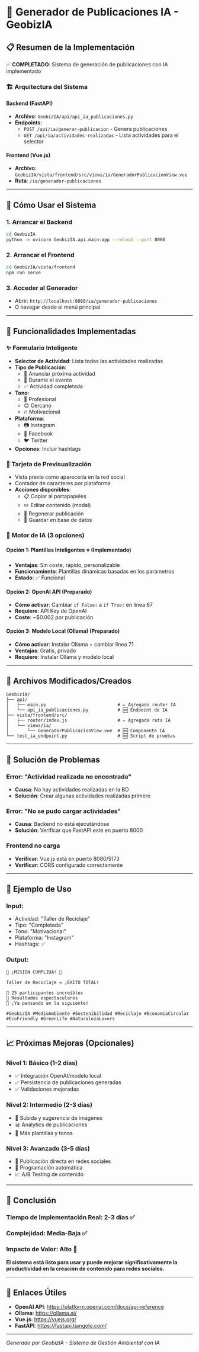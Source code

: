 # 🤖 Generador de Publicaciones IA - GeobizIA

## 📋 Resumen de la Implementación

✅ **COMPLETADO**: Sistema de generación de publicaciones con IA implementado

### 🏗️ Arquitectura del Sistema

#### **Backend (FastAPI)**
- **Archivo**: `GeobizIA/api/api_ia_publicaciones.py`
- **Endpoints**:
  - `POST /api/ia/generar-publicacion` - Genera publicaciones
  - `GET /api/ia/actividades-realizadas` - Lista actividades para el selector

#### **Frontend (Vue.js)**
- **Archivo**: `GeobizIA/vista/frontend/src/views/ia/GeneradorPublicacionView.vue`
- **Ruta**: `/ia/generador-publicaciones`

---

## 🚀 Cómo Usar el Sistema

### 1. **Arrancar el Backend**
```bash
cd GeobizIA
python -m uvicorn GeobizIA.api.main:app --reload --port 8000
```

### 2. **Arrancar el Frontend**
```bash
cd GeobizIA/vista/frontend
npm run serve
```

### 3. **Acceder al Generador**
- Abrir: `http://localhost:8080/ia/generador-publicaciones`
- O navegar desde el menú principal

---

## 🎯 Funcionalidades Implementadas

### ✨ **Formulario Inteligente**
- **Selector de Actividad**: Lista todas las actividades realizadas
- **Tipo de Publicación**:
  - 📢 Anunciar próxima actividad
  - 🎯 Durante el evento
  - ✅ Actividad completada
- **Tono**:
  - 👔 Profesional
  - 😊 Cercano  
  - 🔥 Motivacional
- **Plataforma**:
  - 📷 Instagram
  - 👥 Facebook
  - 🐦 Twitter
- **Opciones**: Incluir hashtags

### 🎨 **Tarjeta de Previsualización**
- Vista previa como aparecería en la red social
- Contador de caracteres por plataforma
- **Acciones disponibles**:
  - 📋 Copiar al portapapeles
  - ✏️ Editar contenido (modal)
  - 🔄 Regenerar publicación
  - 💾 Guardar en base de datos

### 🧠 **Motor de IA (3 opciones)**

#### **Opción 1: Plantillas Inteligentes** ⭐ (Implementado)
- **Ventajas**: Sin coste, rápido, personalizable
- **Funcionamiento**: Plantillas dinámicas basadas en los parámetros
- **Estado**: ✅ Funcional

#### **Opción 2: OpenAI API** (Preparado)
- **Cómo activar**: Cambiar `if False:` a `if True:` en línea 67
- **Requiere**: API Key de OpenAI
- **Coste**: ~$0.002 por publicación

#### **Opción 3: Modelo Local (Ollama)** (Preparado)
- **Cómo activar**: Instalar Ollama + cambiar línea 71
- **Ventajas**: Gratis, privado
- **Requiere**: Instalar Ollama y modelo local

---

## 📁 Archivos Modificados/Creados

```
GeobizIA/
├── api/
│   ├── main.py                           # ✏️ Agregado router IA
│   └── api_ia_publicaciones.py           # 🆕 Endpoint de IA
├── vista/frontend/src/
│   ├── router/index.js                   # ✏️ Agregada ruta IA
│   └── views/ia/
│       └── GeneradorPublicacionView.vue  # 🆕 Componente IA
└── test_ia_endpoint.py                   # 🆕 Script de pruebas
```

---

## 🔧 Solución de Problemas

### **Error: "Actividad realizada no encontrada"**
- **Causa**: No hay actividades realizadas en la BD
- **Solución**: Crear algunas actividades realizadas primero

### **Error: "No se pudo cargar actividades"**
- **Causa**: Backend no está ejecutándose
- **Solución**: Verificar que FastAPI esté en puerto 8000

### **Frontend no carga**
- **Verificar**: Vue.js está en puerto 8080/5173
- **Verificar**: CORS configurado correctamente

---

## 🎪 Ejemplo de Uso

### **Input**:
- Actividad: "Taller de Reciclaje"
- Tipo: "Completada"
- Tono: "Motivacional" 
- Plataforma: "Instagram"
- Hashtags: ✅

### **Output**:
```
🚀 ¡MISIÓN CUMPLIDA! 🚀

Taller de Reciclaje = ¡ÉXITO TOTAL!

🎉 25 participantes increíbles
💯 Resultados espectaculares  
🚀 ¡Ya pensando en la siguiente!

#GeobizIA #MedioAmbiente #Sostenibilidad #Reciclaje #EconomiaCircular #EcoFriendly #GreenLife #NaturalezaLovers
```

---

## 📈 Próximas Mejoras (Opcionales)

### **Nivel 1: Básico** (1-2 días)
- ✅ Integración OpenAI/modelo local
- ✅ Persistencia de publicaciones generadas
- ✅ Validaciones mejoradas

### **Nivel 2: Intermedio** (2-3 días)
- 📸 Subida y sugerencia de imágenes
- 📊 Analytics de publicaciones
- 🎨 Más plantillas y tonos

### **Nivel 3: Avanzado** (3-5 días)
- 📱 Publicación directa en redes sociales
- 🤖 Programación automática
- 📈 A/B Testing de contenido

---

## 🎯 Conclusión

### **Tiempo de Implementación Real**: 2-3 días ✅
### **Complejidad**: Media-Baja ✅  
### **Impacto de Valor**: Alto 🚀

**El sistema está listo para usar y puede mejorar significativamente la productividad en la creación de contenido para redes sociales.**

---

## 🔗 Enlaces Útiles

- **OpenAI API**: https://platform.openai.com/docs/api-reference
- **Ollama**: https://ollama.ai/
- **Vue.js**: https://vuejs.org/
- **FastAPI**: https://fastapi.tiangolo.com/

---

*Generado por GeobizIA - Sistema de Gestión Ambiental con IA*
